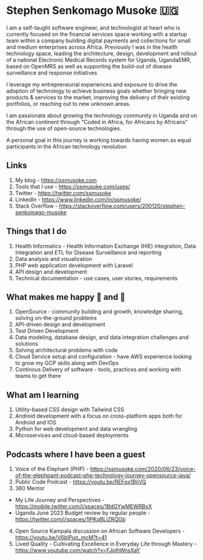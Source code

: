 # Stephen Senkomago Musoke 🇺🇬

I am a self-taught software engineer, and technologist at heart who is currently focused on the financial services space working with a startup team within a company building digital payments and collections for small and medium enterprises across Africa. Previously I was in the health technology space, leading the architecture, design, development and rollout of a national Electronic Medical Records system for Uganda, UgandaEMR, based on OpenMRS as well as supporting the build-out of disease surveillance and response initiatives 

I leverage my entrepreneurial experiences and exposure to drive the adoption of technology to achieve business goals whether bringing new products & services to the market, improving the delivery of their existing portfolios, or reaching out to new unknown areas.

I am passionate about growing the technology community in Uganda and on the African continent through “Coded in Africa, for Africans by Africans” through the use of open-source technologies. 

A personal goal in this journey is working towards having women as equal participants in the African technology revolution

## Links 

1. My blog - https://ssmusoke.com 
2. Tools that I use - https://ssmusoke.com/uses/
2. Twitter - https://twitter.com/ssmusoke
3. LinkedIn - https://www.linkedin.com/in/ssmusoke/
4. Stack Overflow - https://stackoverflow.com/users/200120/stephen-senkomago-musoke 

## Things that I do 

1. Health Informatics - Health Information Exchange (HIE) integration, Data Integration and ETL for Disease Surveillance and reporting
2. Data analysis and visualization
3. PHP web application development with Laravel 
4. API design and development 
5. Technical documentation - use cases, user stories, requirements


## What makes me happy :tea: and :goat:

1. OpenSource - community building and growth, knowledge sharing, solving on-the-ground problems
2. API-driven design and development 
3. Test Driven Development 
4. Data modeling, database design, and data integration challenges and solutions 
5. Solving architectural problems with code 
6. Cloud Service setup and configuration - have AWS experience looking to grow my GCP skills along with DevOps 
7. Continous Delivery of software - tools, practices and working with teams to get there

## What am I learning 
1. Utility-based CSS design with Tailwind CSS 
2. Android development with a focus on cross-platform apps both for Android and IOS
3. Python for web development and data wrangling
4. Microservices and cloud-based deployments 

## Podcasts where I have been a guest 
1. Voice of the Elephant (PHP) -  https://ssmusoke.com/2020/06/23/voice-of-the-elephpant-podcast-php-technology-journey-opensource-java/
2. Public Code Podcast - https://youtu.be/REFqx1BjiVQ
3. 360 Mentor
- My Life Journey and Perspectives - https://mobile.twitter.com/i/spaces/1BdGYwMEWRBxX
- Uganda June 2023 Budget review by regular people - https://twitter.com/i/spaces/1lPKqBLjZRQGb
4. Open Source Kampala discussion on African Software Developers - https://youtu.be/V6blPun_mcM?t=41
5. Lived Quality - Cultivating Excellence in Everyday Life through Mastery - https://www.youtube.com/watch?v=FJplhWnsXaY
